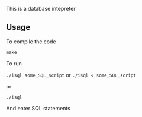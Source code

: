 This is a database intepreter

Usage
-------
To compile the code

`make`

To run 

`./isql some_SQL_script` or `./isql < some_SQL_script`

or 

`./isql`

And enter SQL statements
